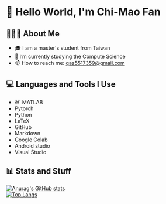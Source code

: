 # 👋 Hello World, I'm Chi-Mao Fan 

## 👨🏻‍💻  About Me 
- 🎓 I am a master's student from Taiwan
- 🌱 I’m currently studying the Compute Science
- 📫 How to reach me: qaz5517359@gmail.com


## 💻  Languages and Tools I Use
- <img src=https://i.ibb.co/556kHKc/matlab.png alt="arch" width="16" style="zoom:100%;" /> MATLAB
- Pytorch
- Python
- LaTeX
- GitHub
- Markdown
- Google Colab
- Android studio
- Visual Studio

## 📊 Stats and Stuff  
[![Anurag's GitHub stats](https://github-readme-stats.vercel.app/api?username=FanChiMao)](https://github.com/FanChiMao/github-readme-stats)  
[![Top Langs](https://github-readme-stats.vercel.app/api/top-langs/?username=FanChiMao)](https://github.com/FanChiMao/github-readme-stats)  


